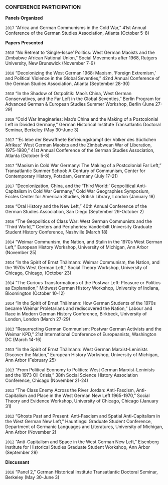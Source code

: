 ### CONFERENCE PARTICIPATION

**Panels Organized**

`2017` “Africa and German Communisms in the Cold War,” 41st Annual Conference of the German Studies Association, Atlanta (October 5-8)

**Papers Presented**

`2018` “No Retreat to ‘Single-Issue’ Politics: West German Maoists and the Zimbabwe African National Union,” Social Movements after 1968, Rutgers University, New Brunswick (November 7-9)

`2018` “Decolonizing the West German 1968: Maoism, ‘Foreign Extremism,’ and Political Violence in the Global Seventies,” 42nd Annual Conference of the German Studies Association, Atlanta (September 28-30)

`2018` “In the Shadow of Ostpolitik: Mao’s China, West German Conservatives, and the Far Left in the Global Seventies,” Berlin Program for Advanced German & European Studies Summer Workshop, Berlin (June 27-29)

`2018` “Cold War Imaginaries: Mao’s China and the Making of a Postcolonial
Left in Divided Germany,” German Historical Institute Transatlantic Doctoral Seminar, Berkeley (May 30-June 3)

`2017` “‘Es lebe der Bewaffnete Befreiungskampf der Völker des Südlichen Afrikas:’ West German Maoists and the Zimbabwean War of Liberation, 1975-1980,” 41st Annual Conference of the German Studies Association, Atlanta (October 5-8)

`2017` “Maoism in Cold War Germany: The Making of a Postcolonial Far Left,” Transatlantic Summer School: A Century of Communism, Center for Contemporary History, Potsdam, Germany (July 17-21)

`2017` “Decolonization, China, and the ‘Third World:’ Geopolitical Anti-Capitalism in Cold War Germany,” Cold War Geographies Symposium, Eccles Center for American Studies, British Library, London (January 18)

`2016` “Oral History and the New Left,” 40th Annual Conference of the German Studies Association, San Diego (September 29-October 2)

`2016` “The Geopolitics of Class War: West German Communists and the ‘Third World,’” Centers and Peripheries: Vanderbilt University Graduate Student History Conference, Nashville (March 18)

`2014` “Weimar Communism, the Nation, and Stalin in the 1970s West German Left,” European History Workshop, University of Michigan, Ann Arbor (November 25)

`2014` “In the Spirit of Ernst Thälmann: Weimar Communism, the Nation, and the 1970s West German Left,” Social Theory Workshop, University of Chicago, Chicago, (October 23)

`2014` “The Curious Transformations of the Postwar Left: Pleasure or Politics as Explanation,” Midwest German History Workshop, University of Indiana, Bloomington (October 10-12)

`2014` “In the Spirit of Ernst Thälmann: How German Students of the 1970s became Weimar Proletarians and rediscovered the Nation,” Labour and Race in Modern German History Conference, Birkbeck, University of London, London (March 27-29)

`2013` “Resurrecting German Communism: Postwar German Activists and the Weimar KPD,” 21st International Conference of Europeanists, Washington DC (March 14-16)

`2013` “In the Spirit of Ernst Thälmann: West German Marxist-Leninists Discover the Nation,” European History Workshop, University of Michigan, Ann Arbor (February 25)

`2013` “From Political Economy to Politics: West German Marxist-Leninists and the 1973 Oil Crisis,” 38th Social Science History Association Conference, Chicago (November 21-24)

`2013` “The Class Enemy Across the River Jordan: Anti-Fascism, Anti-Capitalism and Place in the West German New Left 1965-1970,” Social Theory and Evidence Workshop,  University of Chicago, Chicago (January 31)

`2012` “Ghosts Past and Present: Anti-Fascism and Spatial Anti-Capitalism in the West German New Left,” Hauntings: Graduate Student Conference, Department of Germanic Languages and Literatures, University of Michigan, Ann Arbor (November 2)

`2012` “Anti-Capitalism and Space in the West German New Left,” Eisenberg Institute for Historical Studies Graduate Student Workshop, Ann Arbor (September 28) 

**Discussant**

`2018` “Panel 2,” German Historical Institute Transatlantic Doctoral Seminar, Berkeley (May 30-June 3)
